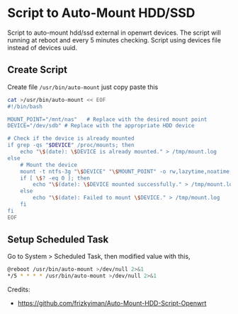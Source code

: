 # Script to Auto-Mount HDD/SSD
Script to auto-mount hdd/ssd external in openwrt devices. The script will running at reboot and every 5 minutes checking. Script using devices file instead of devices uuid.
## Create Script
Create file `/usr/bin/auto-mount` just copy paste this
```sh
cat >/usr/bin/auto-mount << EOF
#!/bin/bash

MOUNT_POINT="/mnt/nas"   # Replace with the desired mount point
DEVICE="/dev/sdb" # Replace with the appropriate HDD device

# Check if the device is already mounted
if grep -qs "$DEVICE" /proc/mounts; then
    echo "\$(date): \$DEVICE is already mounted." > /tmp/mount.log
else
    # Mount the device
    mount -t ntfs-3g "\$DEVICE" "\$MOUNT_POINT" -o rw,lazytime,noatime,big_writes
    if [ \$? -eq 0 ]; then
        echo "\$(date): \$DEVICE mounted successfully." > /tmp/mount.log
    else
        echo "\$(date): Failed to mount \$DEVICE." > /tmp/mount.log
    fi
fi
EOF
```

## Setup Scheduled Task
Go to System > Scheduled Task, then modified value with this,
```sh
@reboot /usr/bin/auto-mount >/dev/null 2>&1
*/5 * * * * /usr/bin/auto-mount >/dev/null 2>&1
```

Credits:
* https://github.com/frizkyiman/Auto-Mount-HDD-Script-Openwrt